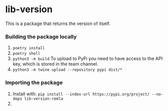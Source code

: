 # lib-version
This is a package that returns the version of itself. 

### Building the package locally
1. ```poetry install```
2. ```poetry shell```
3. ```python3 -m build```
To upload to PyPi you need to have access to the API key, which is stored in the team channel.
4. ```python3 -m twine upload --repository pypi dist/*```

### Importing the package
1. Install with: ```pip install --index-url https://pypi.org/project/ --no-deps lib-version-remla```
2. 